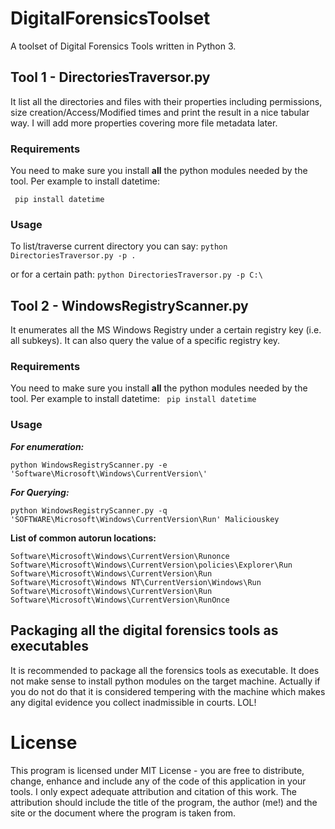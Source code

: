 # DigitalForensicsToolset
A toolset of Digital Forensics Tools written in Python 3.

## Tool 1 - DirectoriesTraversor.py

It list all the directories and files with their properties including permissions, size creation/Access/Modified times and print the result in a nice tabular way. I will add more properties covering more file metadata later.

### Requirements
You need to make sure you install **all** the python modules needed by the tool. Per example to install datetime:

``` pip install datetime```

### Usage
To list/traverse current directory you can say:
```python DirectoriesTraversor.py -p .```

or for a certain path:
```python DirectoriesTraversor.py -p C:\```

## Tool 2 - WindowsRegistryScanner.py

It enumerates all the MS Windows Registry under a certain registry key (i.e. all subkeys). It can also query the value of a specific registry key.

### Requirements
You need to make sure you install **all** the python modules needed by the tool. Per example to install datetime:
``` pip install datetime```

### Usage
***For enumeration:***

```python WindowsRegistryScanner.py -e 'Software\Microsoft\Windows\CurrentVersion\'```

***For Querying:***

```python WindowsRegistryScanner.py -q 'SOFTWARE\Microsoft\Windows\CurrentVersion\Run' Maliciouskey```

**List of common autorun locations:**
```
Software\Microsoft\Windows\CurrentVersion\Runonce
Software\Microsoft\Windows\CurrentVersion\policies\Explorer\Run
Software\Microsoft\Windows\CurrentVersion\Run
Software\Microsoft\Windows NT\CurrentVersion\Windows\Run
Software\Microsoft\Windows\CurrentVersion\Run
Software\Microsoft\Windows\CurrentVersion\RunOnce
```

## Packaging all the digital forensics tools as executables
It is recommended to package all the forensics tools as executable. It does not make sense to install python modules on the target machine. Actually if you do not do that it is considered tempering with the machine which makes any digital evidence you collect inadmissible in courts. LOL!     


# License
This program is licensed under MIT License - you are free to distribute, change, enhance and include any of the code of this application in your tools. I only expect adequate attribution and citation of this work. The attribution should include the title of the program, the author (me!) and the site or the document where the program is taken from.
